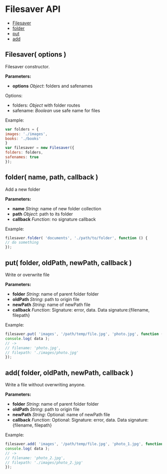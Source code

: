 Filesaver API
============


- [Filesaver](#Filesaver)
- [folder](#folder)
- [put](#put)
- [add](#add)

<a name="Filesaver"></a>
Filesaver( options )
------------------------------------------------------------

Filesaver constructor.

**Parameters:**

- **options** *Object*: folders and safenames


Options:

- folders: *Object*		with folder routes
- safename: *Boolean*	use safe name for files

Example:

```js
var folders = {
images: './images',
books: './books'
}
var filesaver = new Filesaver({
folders: folders,
safenames: true
});
```

<a name="folder"></a>
folder( name, path, callback )
------------------------------------------------------------

Add a new folder

**Parameters:**

- **name** *String*: name of new folder collection
- **path** *Object*: path to its folder
- **callback** *Function*: no signature callback


Example:

```js
filesaver.folder( 'documents', './path/to/folder', function () {
// do something
});
```

<a name="put"></a>
put( folder, oldPath, newPath, callback )
------------------------------------------------------------

Write or overwrite file

**Parameters:**

- **folder** *String*: name of parent folder folder
- **oldPath** *String*: path to origin file
- **newPath** *String*: name of newPath file
- **callback** *Function*: Signature: error, data. Data signature:{filename, filepath}


Example:

```js
filesaver.put( 'images', '/path/temp/file.jpg', 'photo.jpg', function (err, data) {
console.log( data );
// ->
// filename: 'photo.jpg',
// filepath: './images/photo.jpg'
});
```

<a name="add"></a>
add( folder, oldPath, newPath, callback )
------------------------------------------------------------

Write a file without overwriting anyone.

**Parameters:**

- **folder** *String*: name of parent folder folder
- **oldPath** *String*: path to origin file
- **newPath** *String*: Optional: name of newPath file
- **callback** *Function*: Optional: Signature: error, data. Data signature:{filename, filepath}


Example:

```js
filesaver.add( 'images', '/path/temp/file.jpg', 'photo_1.jpg', function (err, data) {
console.log( data );
// ->
// filename: 'photo_2.jpg',
// filepath: './images/photo_2.jpg'
});
```


